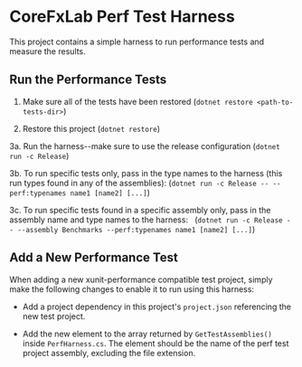 # CoreFxLab Perf Test Harness

This project contains a simple harness to run performance tests and measure the
results.

## Run the Performance Tests

1. Make sure all of the tests have been restored
   (`dotnet restore <path-to-tests-dir>`)

2. Restore this project
   (`dotnet restore`)

3a. Run the harness--make sure to use the release configuration
   (`dotnet run -c Release`)
   
3b. To run specific tests only, pass in the type names to the harness (this run types found in any of the assemblies):
   (`dotnet run -c Release -- --perf:typenames name1 [name2] [...]`)
   
3c. To run specific tests found in a specific assembly only, pass in the assembly name and type names to the harness:
   (`dotnet run -c Release -- --assembly Benchmarks --perf:typenames name1 [name2] [...]`)

## Add a New Performance Test

When adding a new xunit-performance compatible test project, simply make the
following changes to enable it to run using this harness:

* Add a project dependency in this project's `project.json` referencing the new
  test project.

* Add the new element to the array returned by `GetTestAssemblies()` inside
  `PerfHarness.cs`. The element should be the name of the perf test project
  assembly, excluding the file extension.
